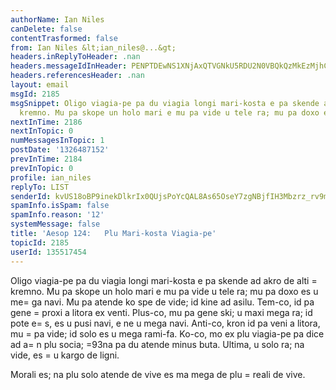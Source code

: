 ```yaml
---
authorName: Ian Niles
canDelete: false
contentTrasformed: false
from: Ian Niles &lt;ian_niles@...&gt;
headers.inReplyToHeader: .nan
headers.messageIdInHeader: PENPTDEwNS1XNjAxQTVGNkU5RDU2N0VBQkQzMkEzMjhCOUMwQHBoeC5nYmw+
headers.referencesHeader: .nan
layout: email
msgId: 2185
msgSnippet: Oligo viagia-pe pa du viagia longi mari-kosta e pa skende ad akro de alti
  kremno. Mu pa skope un holo mari e mu pa vide u tele ra; mu pa doxo es u mega navi.
nextInTime: 2186
nextInTopic: 0
numMessagesInTopic: 1
postDate: '1326487152'
prevInTime: 2184
prevInTopic: 0
profile: ian_niles
replyTo: LIST
senderId: kvUS18oBP9inekDlkrIx0QUjsPoYcQAL8As65OseY7zgNBjfIH3Mbzrz_rv9m_IViYxCL_9AHHGVKoauO0qJzsu_Utg6zq7c
spamInfo.isSpam: false
spamInfo.reason: '12'
systemMessage: false
title: 'Aesop 124:   Plu Mari-kosta Viagia-pe'
topicId: 2185
userId: 135517454
---
```



Oligo viagia-pe pa du viagia longi mari-kosta e pa skende ad akro de alti =
kremno. Mu pa skope un holo mari e mu pa vide u tele ra; mu pa doxo es u me=
ga navi. Mu pa atende ko spe de vide; id kine ad asilu. Tem-co, id pa gene =
proxi a litora ex venti. Plus-co, mu pa gene ski; u maxi mega ra; id pote e=
s, es u pusi navi, e ne u mega navi. Anti-co, kron id pa veni a litora, mu =
pa vide; id solo es u mega rami-fa. Ko-co, mo ex plu viagia-pe pa dice ad a=
n plu socia; =93na pa du atende minus buta. Ultima, u solo ra; na vide, es =
u kargo de ligni.

Morali es; na plu solo atende de vive es ma mega de plu =
reali de vive.  		 	   		  
